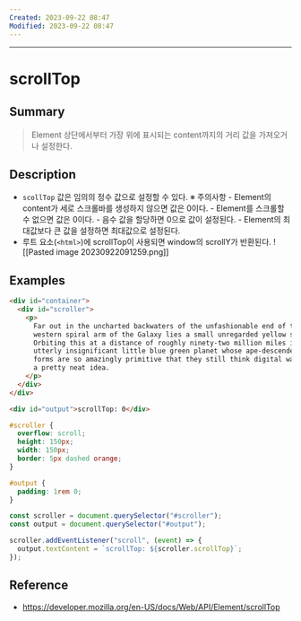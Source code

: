```yaml
---
Created: 2023-09-22 08:47
Modified: 2023-09-22 08:47
---
```

---
# scrollTop
## Summary
> Element 상단에서부터 가장 위에 표시되는 content까지의 거리 값을 가져오거나 설정한다.
## Description
- `scollTop` 값은 임의의 정수 값으로 설정할 수 있다.
	※ 주의사항
		- Element의 content가 세로 스크롤바를 생성하지 않으면 값은 0이다.
		- Element를 스크롤할 수 없으면 값은 0이다.
		- 음수 값을 할당하면 0으로 값이 설정된다.
		- Element의 최대값보다 큰 값을 설정하면 최대값으로 설정된다.
- 루트 요소(`<html>`)에 scrollTop이 사용되면 window의 scrollY가 반환된다.
![[Pasted image 20230922091259.png]]
## Examples
```html
<div id="container">
  <div id="scroller">
    <p>
      Far out in the uncharted backwaters of the unfashionable end of the
      western spiral arm of the Galaxy lies a small unregarded yellow sun.
      Orbiting this at a distance of roughly ninety-two million miles is an
      utterly insignificant little blue green planet whose ape-descended life
      forms are so amazingly primitive that they still think digital watches are
      a pretty neat idea.
    </p>
  </div>
</div>

<div id="output">scrollTop: 0</div>
```

```css
#scroller {
  overflow: scroll;
  height: 150px;
  width: 150px;
  border: 5px dashed orange;
}

#output {
  padding: 1rem 0;
}
```

```jsx
const scroller = document.querySelector("#scroller");
const output = document.querySelector("#output");

scroller.addEventListener("scroll", (event) => {
  output.textContent = `scrollTop: ${scroller.scrollTop}`;
});
```
## Reference
- https://developer.mozilla.org/en-US/docs/Web/API/Element/scrollTop